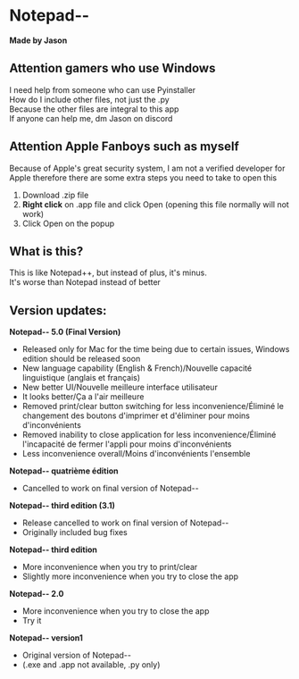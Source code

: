 # Notepad--
**Made by Jason**

## Attention gamers who use Windows
I need help from someone who can use Pyinstaller\
How do I include other files, not just the .py\
Because the other files are integral to this app\
If anyone can help me, dm Jason on discord

## Attention Apple Fanboys such as myself
Because of Apple's great security system, I am not a verified developer for Apple therefore there are some extra steps you need to take to open this
1. Download .zip file
2. **Right click** on .app file and click Open (opening this file normally will not work)
3. Click Open on the popup

## What is this?
This is like Notepad++, but instead of plus, it's minus.\
It's worse than Notepad instead of better

## Version updates:

**Notepad-- 5.0 (Final Version)**
- Released only for Mac for the time being due to certain issues, Windows edition should be released soon
- New language capability (English & French)/Nouvelle capacité linguistique (anglais et français)
- New better UI/Nouvelle meilleure interface utilisateur
- It looks better/Ça a l'air meilleure
- Removed print/clear button switching for less inconvenience/Éliminé le changement des boutons d'imprimer et d'éliminer pour moins d'inconvénients
- Removed inability to close application for less inconvenience/Éliminé l'incapacité de fermer l'appli pour moins d'inconvénients
- Less inconvenience overall/Moins d'inconvénients l'ensemble

**Notepad-- quatrième édition**
- Cancelled to work on final version of Notepad--

**Notepad-- third edition (3.1)**
- Release cancelled to work on final version of Notepad--
- Originally included bug fixes

**Notepad-- third edition**
- More inconvenience when you try to print/clear
- Slightly more inconvenience when you try to close the app

**Notepad-- 2.0**
- More inconvenience when you try to close the app
- Try it

**Notepad-- version1**
- Original version of Notepad--
- (.exe and .app not available, .py only)

